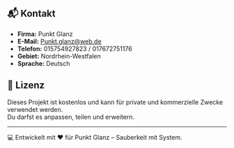 
## 📬 Kontakt
- **Firma:** Punkt Glanz
- **E-Mail:** Punkt.glanz@web.de
- **Telefon:** 015754927823 / 017672751176
- **Gebiet:** Nordrhein-Westfalen
- **Sprache:** Deutsch

## 📄 Lizenz
Dieses Projekt ist kostenlos und kann für private und kommerzielle Zwecke verwendet werden.  
Du darfst es anpassen, teilen und erweitern.

---

💻 Entwickelt mit ❤️ für Punkt Glanz – Sauberkeit mit System.